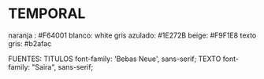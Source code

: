 # TEMPORAL
naranja : #F64001
blanco: white
gris azulado: #1E272B
beige: #F9F1E8
texto gris: #b2afac

FUENTES:
TITULOS
font-family: 'Bebas Neue', sans-serif;
TEXTO
font-family: "Saira", sans-serif;